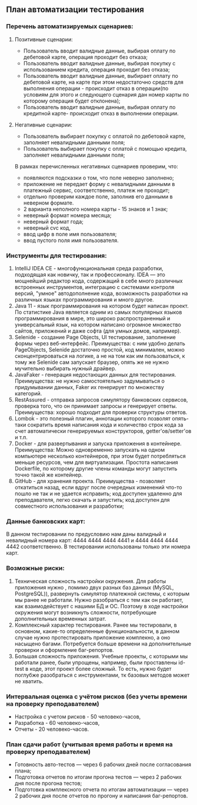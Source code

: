 ## План автоматизации тестирования
### Перечень автоматизируемых сценариев:
1. Позитивные сценарии:
    * Пользователь вводит валидные данные, выбирая оплату по дебетовой карте, операция проходит без отказа;
    * Пользователь вводит валидные данные, выбирая покупку с использованием кредита, операция проходит без отказа;
    * Пользователь вводит валидные данные, выбирает оплату по дебетовой карте, на карте при этом недостаточно средств
      для выполнения операции -  происходит отказ в операции(по условиям для этого и следующего сценария дан номер карты
      по которому операция будет отклонена);
    * Пользователь вводит валидные данные, выбирая оплату по кредитной карте- происходит отказ в выполнении операции.

1. Негативные сценарии:
    * Пользователь выбирает покупку с оплатой по дебетовой карте, заполняет невалидными данными поля;
    * Пользователь выбирает покупку с оплатой с помощью кредита, заполняет невалидными данными поля;

   В рамках перечисленных негативных сценариев проверим, что:
    * появляются подсказки о том,  что поле неверно заполнено;
    * приложение  не передает форму с  невалидными данными в платежный сервис, соответственно, платеж не проходит;
    * отдельно проверим каждое поле, заполнив его данными в неверном формате.
    * 2 варианта неполного номера карты - 15 знаков  и 1 знак;
    * неверный формат номера месяца;
    * неверный формат года;
    * неверный cvc код,
    * ввод цифр в поле имя пользователя;
    * ввод пустого поля имя пользователя.

### Инструменты для  тестирования:
1. IntelliJ IDEA CE - многофункциональная среда разработки, подходящая как новичку, так и профессионалу. IDEA — это мощнейший редактор кода, содержащий в себе много различных встроенных инструментов, интеграцию с системами контроля версий, "умное" автодополнение кода, возможность разработки на различных языках программирования и много другое.
2. Java 11 - язык программирования на котором будет написан проект. По статистике Java является одним из самых популярных языков программирования в мире, это широко распространенный
   и универсальный язык, на котором написано огромное множество сайтов, приложений и даже софта (для умных домов, например).
3. Selenide  - создание Page Objects, UI тестирование, заполнение формы через веб-интерфейс.
   Преимущества: с ним удобно делать PageObjects,
   Selenide достаточно простой, код минимален,  можно сконцентрироваться на логике, а не на том как им пользоваться,
   к тому же Selenide сам запускает браузер, опять же не нужно мучительно выбирать нужный драйвер.
4. JavaFaker - генерация недостающих данных для тестирования. Преимущества: не нужно самостоятельно задумываться  о придумывании данных, Faker их генерирует по множеству категорий.
5. RestAssured - отправка запросов симулятору банковских сервисов, проверка того, что он принимает запросы и
   генерирует ответы. Преимущества: хорошо подходит для проверки структуры ответов.
6. Lombok - это полезный плагин, аннотации которого позволят опять-таки сократить время написания кода и количество строк кода за
   счет автоматически генерируемых конструкторов, getter'ов/setter'ов и т.п.
7. Docker - для развертывания и запуска приложения в контейнере. Преимущества: Можно одновременно запускать на одном компьютере
   несколько контейнеров, при этом будет потребляться меньше ресурсов, чем для виртуализации. Простота написания Dockerfile,
   по которому другие члены команды могут запустить точно такой же контейнер.
8. GitHub - для хранения проекта. Преимущества - позволяет откатиться назад, если вдруг после очередных изменений
   что-то пошло не так и не удается исправить; код доступен удаленно для преподавателя, легко скачать и запустить;
   код доступен для совместного использования и разработки;

### Данные банковских карт:
В данном тестировании по предусловию нам даны валидный и невалидный номера карт: 4444 4444 4444 4441 и 4444 4444 4444 4442 соответственно. В
тестировании использованы только эти номера карт.

### Возможные риски:
1. Техническая сложность настройки окружения.
   Для работы приложения нужно , помимо двух разных  баз данных (MySQL, PostgreSQL)), развернуть симулятор платежной системы,
   с которым мы ранее не работали. Нужно разобраться с тем как он работает, как взаимодействует с нашими БД и ОС.
   Поэтому в ходе настройки окружения могут возникнуть сложности, потребующие дополнительных временных затрат.
1. Комплексный характер тестирования. Ранее мы тестировали,  в основном, какие-то определенные функциональности, в данном случае
   нужно протестировать приложение комплекно, а оно насыщено багами. Потребуется больше времени на дополнительные проверки и
   оформление баг-репортов.
1. Большая сложность приложения. Учебные проекты, с которыми мы работали ранее, были упрощены, например, были проставлены id-test в коде,
   этот проект более сложный. То есть, нужно будет поглубже разобраться с инструментами, тк базовых методов может не хватить.


### Интервальная оценка с учётом рисков (без учеты времени на проверку преподавателем)
* Настройка с учетом рисков - 50 человеко-часов,
* Разработка  - 60 человеко-часов,
* Отчеты -  20 человеко-часов.

### План сдачи работ (учитывая время работы и время на проверку преподавателем)
* Готовность авто-тестов — через 6 рабочих дней после согласования плана;
* Подготовка отчетов по итогам прогона тестов — через 2 рабочих дня после прогона тестов;
* Подготовка комплексного отчета по итогам автоматизации — через 2 рабочих дня после отчетов по прогону и написания баг-репортов.